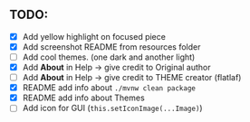 ## TODO:

- [x] Add yellow highlight on focused piece
- [x] Add screenshot README from resources folder
- [ ] Add cool themes. (one dark and another light)
- [x] Add **About** in Help -> give credit to Original author
- [ ] Add **About** in Help -> give credit to THEME creator (flatlaf)
- [x] README add info about `./mvnw clean package`
- [x] README add info about Themes
- [ ] Add icon for GUI (`this.setIconImage(...Image)`)